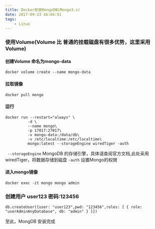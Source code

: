 ```yaml
---
title: Docker安装MongoDB(Mongo3.x)
date: 2017-09-23 16:04:51
tags:
	- Linux
---
```


### 使用Volume(Volume 比 普通的挂载磁盘有很多优势，这里采用Volume)

#### 创建Volume 命名为mongo-data
``` Shell
docker volume create --name mongo-data
```

#### 拉取镜像
```
docker pull mongo
```

#### 运行
```
docker run --restart="always" \
          -d \
          --name mongo\
          -p 17017:27017\
          -v mongo-data:/data/db\
          -v /etc/localtime:/etc/localtime\
          mongo:latest --storageEngine wiredTiger -auth
```

` --storageEngine` MongoDB 的存储引擎，具体请查阅官方文档,此处采用wiredTiger，将数据存储到磁盘
`-auth` 设置Mongo的权限

#### 进入mongo镜像
```
docker exec -it mongo mongo admin
```

### 创建用户 user123 密码:123456
```
db.createUser({user: "user123",pwd: "123456",roles: [ { role: "userAdminAnyDatabase", db: "admin" } ]})
```

至此，MongDB 安装完成